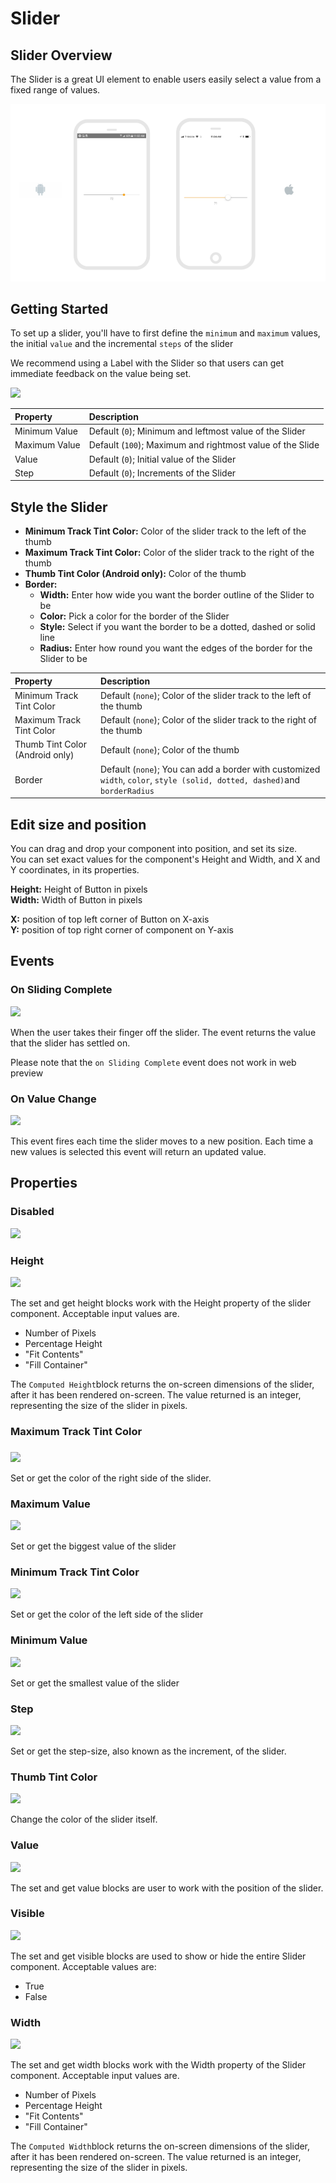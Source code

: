 # Slider

## Slider Overview

The Slider is a great UI element to enable users easily select a value from a fixed range of values.

![](.gitbook/assets/slider-fig-2.png)

## 

## Getting Started

To set up a slider, you'll have to first define the `minimum` and `maximum` values, the initial `value` and the incremental `steps` of the slider

We recommend using a Label with the Slider so that users can get immediate feedback on the value being set.

![](.gitbook/assets/slider_change.png)

| Property | Description |
| :--- | :--- |
| Minimum Value | Default \(`0`\); Minimum and leftmost value of the Slider |
| Maximum Value | Default \(`100`\); Maximum and rightmost value of the Slide |
| Value | Default \(`0`\); Initial value of the Slider |
| Step | Default \(`0`\); Increments of the Slider |

## Style the Slider

* **Minimum Track Tint Color:** Color of the slider track to the left of the thumb
* **Maximum Track Tint Color:** Color of the slider track to the right of the thumb
* **Thumb Tint Color \(Android only\):** Color of the thumb
* **Border:** 
  * **Width:** Enter how wide you want the border outline of the Slider to be
  * **Color:** Pick a color for the border of the Slider
  * **Style:** Select if you want the border to be a dotted, dashed or solid line
  * **Radius:** Enter how round you want the edges of the border for the Slider to be

| Property | Description |
| :--- | :--- |
| Minimum Track Tint Color | Default \(`none`\); Color of the slider track to the left of the thumb |
| Maximum Track Tint Color | Default \(`none`\); Color of the slider track to the right of the thumb |
| Thumb Tint Color \(Android only\) | Default \(`none`\); Color of the thumb |
| Border | Default \(`none`\); You can add a border with customized `width`, `color`, `style (solid, dotted, dashed)`and `borderRadius` |

## Edit size and position

You can drag and drop your component into position, and set its size.   
You can set exact values for the component's Height and Width, and X and Y coordinates, in its properties.

**Height:** Height of Button in pixels  
**Width:** Width of Button in pixels

**X:** position of top left corner of Button on X-axis  
**Y:** position of top right corner of component on Y-axis

## Events 

### On Sliding Complete

![](.gitbook/assets/on_sliding_complete.png)

When the user takes their finger off the slider. The event returns the value that the slider has settled on.

Please note that the `on Sliding Complete`  event does not work in web preview

### On Value Change

![](.gitbook/assets/on_value_change.png)

This event fires each time the slider moves to a new position. Each time a new values is selected this event will return an updated value.

## Properties

### Disabled 

![](.gitbook/assets/disabled%20%282%29.png)

### Height 

![](.gitbook/assets/height%20%287%29.png)

The set and get height blocks work with the Height property of the slider component. Acceptable input values are. 

* Number of Pixels
* Percentage Height
* "Fit Contents"
* "Fill Container"

The `Computed Height`block returns the on-screen dimensions of the slider, after it has been rendered on-screen. The value returned is an integer, representing the size of the slider in pixels.

### Maximum Track Tint Color

###  

![](.gitbook/assets/max_track_tint_color.png)

Set or get the color of the right side of the slider.

### Maximum Value

![](.gitbook/assets/max_value.png)

Set or get the biggest value of the slider

### Minimum Track Tint Color 

![](.gitbook/assets/min_track_tint_color.png)

Set or get the color of the left side of the slider

### Minimum Value

![](.gitbook/assets/min_value.png)

Set or get the smallest value of the slider

### Step 

![](.gitbook/assets/step.png)

Set or get the step-size, also known as the increment, of the slider.

### Thumb Tint Color 

![](.gitbook/assets/thumb_tint_color%20%282%29.png)

Change the color of the slider itself.

### Value 

![](.gitbook/assets/value%20%281%29.png)

The set and get value blocks are user to work with the position of the slider.

### Visible 

![](.gitbook/assets/visible%20%2811%29.png)



The set and get visible blocks are used to show or hide the entire Slider component. Acceptable values are:

* True
* False

### Width

![](.gitbook/assets/width%20%287%29.png)

The set and get width blocks work with the Width property of the Slider component. Acceptable input values are. 

* Number of Pixels
* Percentage Height
* "Fit Contents"
* "Fill Container"

The `Computed Width`block returns the on-screen dimensions of the slider, after it has been rendered on-screen. The value returned is an integer, representing the size of the slider in pixels.

